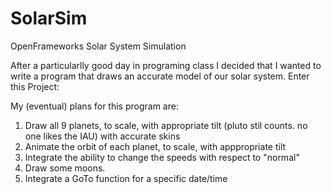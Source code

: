 SolarSim
========

OpenFrameworks Solar System Simulation

After a particularlly good day in programing class I decided that I wanted to write a program that draws an accurate model of our solar system. Enter this Project:

My (eventual) plans for this program are:
1) Draw all 9 planets, to scale, with appropriate tilt (pluto stil counts. no one likes the IAU) with accurate skins
2) Animate the orbit of each planet, to scale, with apppropriate tilt
3) Integrate the ability to change the speeds with respect to "normal"
4) Draw some moons.
5) Integrate a GoTo function for a specific date/time
